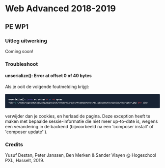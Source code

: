 # Web Advanced 2018-2019
## PE WP1

### Uitleg uitwerking

Coming soon!

### Troubleshoot
#### unserialize(): Error at offset 0 of 40 bytes
Als je ooit de volgende foutmelding krijgt:

![alt text][img_unserializeException]

verwijder dan je cookies, en herlaad de pagina. 
Deze exception heeft te maken met bepaalde sessie-informatie die niet
meer up-to-date is, wegens een verandering in de backend (bijvoorbeeld 
na een 'composer install' of 'composer update'').

### Credits

Yusuf Destan, Peter Janssen, Ben Merken & Sander Vlayen @ Hogeschool PXL, Hasselt, 2019.

[img_unserializeException]:Images/unserializeException.png "unsezialize Exception"
